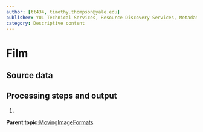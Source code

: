 ```yaml
---
author: [tt434, timothy.thompson@yale.edu]
publisher: YUL Technical Services, Resource Discovery Services, Metadata Services Unit
category: Descriptive content
---
```


# Film

## Source data

## Processing steps and output

1.  
**Parent topic:**[MovingImageFormats](../../concepts/supertypes/movingimageformats.md)

